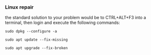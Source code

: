 ### Linux repair

the standard solution to your problem would be to CTRL+ALT+F3 into a terminal, then login and execute the following commands:

`sudo dpkg --configure -a`

`sudo apt update --fix-missing`

`sudo apt upgrade --fix-broken`
